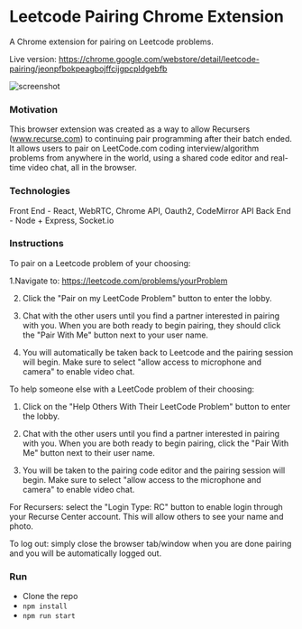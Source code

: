 # Leetcode Pairing Chrome Extension
A Chrome extension for pairing on Leetcode problems.

Live version: https://chrome.google.com/webstore/detail/leetcode-pairing/jeonpfbokpeagbojffcijgpcpldgebfb

![screenshot](https://i.ibb.co/2nwk9cN/leetcode-pairing-screenshot.png)

### Motivation
This browser extension was created as a way to allow Recursers (www.recurse.com) to continuing pair programming after their batch ended. It allows users to pair on LeetCode.com coding interview/algorithm problems from anywhere in the world, using a shared code editor and real-time video chat, all in the browser.

### Technologies
Front End - React, WebRTC, Chrome API, Oauth2, CodeMirror API
Back End - Node + Express, Socket.io

### Instructions

To pair on a Leetcode problem of your choosing:

1.Navigate to: https://leetcode.com/problems/yourProblem

2. Click the "Pair on my LeetCode Problem" button to enter the lobby.

3. Chat with the other users until you find a partner interested in pairing with you. When you are both ready to begin pairing, they should click the "Pair With Me" button next to your user name.

4. You will automatically be taken back to Leetcode and the pairing session will begin. Make sure to select "allow access to microphone and camera" to enable video chat.

To help someone else with a LeetCode problem of their choosing:

1. Click on the "Help Others With Their LeetCode Problem" button to enter the lobby.

2. Chat with the other users until you find a partner interested in pairing with you. When you are both ready to begin pairing, click the "Pair With Me" button next to their user name.

3. You will be taken to the pairing code editor and the pairing session will begin. Make sure to select "allow access to the microphone and camera" to enable video chat.

For Recursers: select the "Login Type: RC" button to enable login through your Recurse Center account. This will allow others to see your name and photo.

To log out: simply close the browser tab/window when you are done pairing and you will be automatically logged out.

### Run
- Clone the repo
- `npm install`
- `npm run start`
